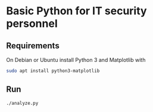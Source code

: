 # Basic Python for IT security personnel

## Requirements

On Debian or Ubuntu install Python 3 and Matplotlib with

```bash
sudo apt install python3-matplotlib
```

## Run

```bash
./analyze.py
```
